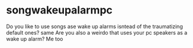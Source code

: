 # songwakeupalarmpc
Do you like to use songs ase wake up alarms isntead of the traumatizing default ones? same
Are you also a weirdo that uses your pc speakers as a wake up alarm? Me too


